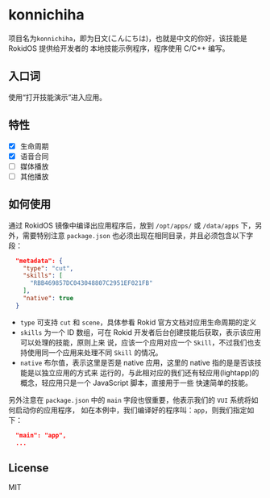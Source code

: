 
# konnichiha

项目名为`konnichiha`，即为日文(こんにちは)，也就是中文的你好，该技能是 RokidOS 提供给开发者的
本地技能示例程序，程序使用 C/C++ 编写。

## 入口词

使用“打开技能演示”进入应用。

## 特性

- [x] 生命周期
- [x] 语音合同
- [ ] 媒体播放
- [ ] 其他播放

## 如何使用

通过 RokidOS 镜像中编译出应用程序后，放到 `/opt/apps/` 或 `/data/apps` 下，另外，需要特别注意
`package.json` 也必须出现在相同目录，并且必须包含以下字段：

```json
  "metadata": {
    "type": "cut",
    "skills": [
      "RBB469857DC043048807C2951EF021FB"
    ],
    "native": true
  }
```

- `type` 可支持 `cut` 和 `scene`，具体参看 Rokid 官方文档对应用生命周期的定义
- `skills` 为一个 ID 数组，可在 Rokid 开发者后台创建技能后获取，表示该应用可以处理的技能，原则上来
  说，应该一个应用对应一个 `Skill`，不过我们也支持使用同一个应用来处理不同 `Skill` 的情况。
- `native` 布尔值，表示这里是否是 native 应用，这里的 native 指的是是否该技能是以独立应用的方式来
  运行的，与此相对应的我们还有轻应用(lightapp)的概念，轻应用只是一个 JavaScript 脚本，直接用于一些
  快速简单的技能。

另外注意在 `package.json` 中的 `main` 字段也很重要，他表示我们的 `VUI` 系统将如何启动你的应用程序，
如在本例中，我们编译好的程序叫：`app`，则我们指定如下：

```json
  "main": "app",
  ...
```

## License

MIT